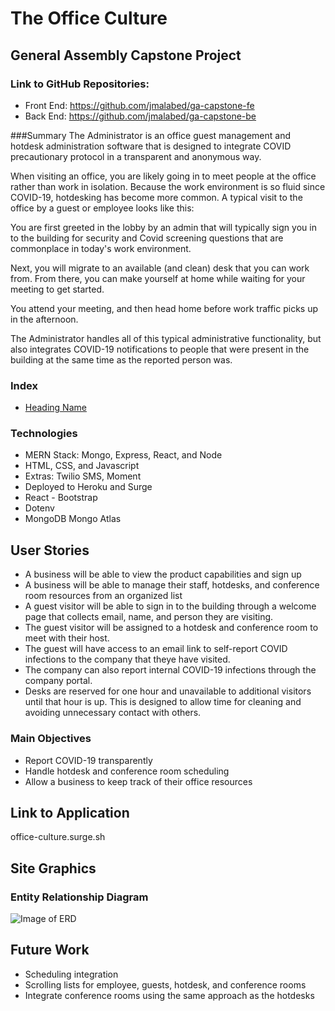 # The Office Culture

## General Assembly Capstone Project

### Link to GitHub Repositories:

- Front End: https://github.com/jmalabed/ga-capstone-fe
- Back End: https://github.com/jmalabed/ga-capstone-be

###Summary
The Administrator is an office guest management and hotdesk administration software that is designed to integrate COVID precautionary protocol in a transparent and anonymous way.

When visiting an office, you are likely going in to meet people at the office rather than work in isolation. Because the work environment is so fluid since COVID-19, hotdesking has become more common. A typical visit to the office by a guest or employee looks like this:

You are first greeted in the lobby by an admin that will typically sign you in to the building for security and Covid screening questions that are commonplace in today's work environment.

Next, you will migrate to an available (and clean) desk that you can work from. From there, you can make yourself at home while waiting for your meeting to get started.

You attend your meeting, and then head home before work traffic picks up in the afternoon.

The Administrator handles all of this typical administrative functionality, but also integrates COVID-19 notifications to people that were present in the building at the same time as the reported person was.

### Index

- [Heading Name](#heading-name)

### Technologies

- MERN Stack: Mongo, Express, React, and Node
- HTML, CSS, and Javascript
- Extras: Twilio SMS, Moment
- Deployed to Heroku and Surge
- React - Bootstrap
- Dotenv
- MongoDB Mongo Atlas

## User Stories

- A business will be able to view the product capabilities and sign up
- A business will be able to manage their staff, hotdesks, and conference room resources from an organized list
- A guest visitor will be able to sign in to the building through a welcome page that collects email, name, and person they are visiting.
- The guest visitor will be assigned to a hotdesk and conference room to meet with their host.
- The guest will have access to an email link to self-report COVID infections to the company that theye have visited.
- The company can also report internal COVID-19 infections through the company portal.
- Desks are reserved for one hour and unavailable to additional visitors until that hour is up. This is designed to allow time for cleaning and avoiding unnecessary contact with others.

### Main Objectives

- Report COVID-19 transparently
- Handle hotdesk and conference room scheduling
- Allow a business to keep track of their office resources

## Link to Application

office-culture.surge.sh

## Site Graphics

### Entity Relationship Diagram

![Image of ERD](linktoerd)

## Future Work

- Scheduling integration
- Scrolling lists for employee, guests, hotdesk, and conference rooms
- Integrate conference rooms using the same approach as the hotdesks
